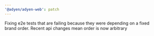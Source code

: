 ```yaml
---
'@adyen/adyen-web': patch
---
```


Fixing e2e tests that are failing because they were depending on a fixed brand order. Recent api changes mean order is now arbitrary
